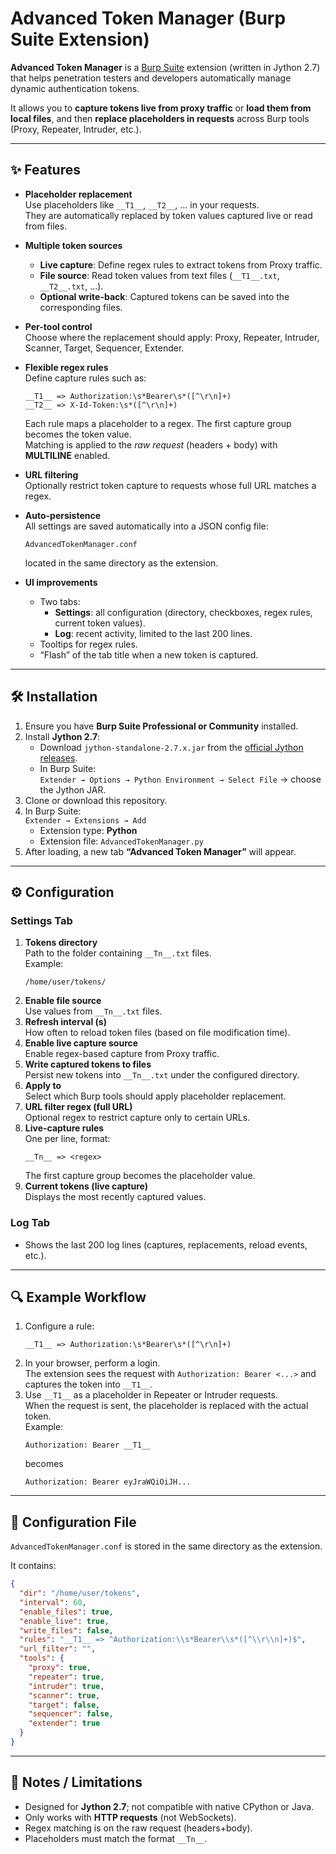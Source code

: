 # Advanced Token Manager (Burp Suite Extension)

**Advanced Token Manager** is a [Burp Suite](https://portswigger.net/burp) extension (written in Jython 2.7) that helps penetration testers and developers automatically manage dynamic authentication tokens.  

It allows you to **capture tokens live from proxy traffic** or **load them from local files**, and then **replace placeholders in requests** across Burp tools (Proxy, Repeater, Intruder, etc.).

---

## ✨ Features

- **Placeholder replacement**  
  Use placeholders like `__T1__`, `__T2__`, … in your requests.  
  They are automatically replaced by token values captured live or read from files.

- **Multiple token sources**  
  - **Live capture**: Define regex rules to extract tokens from Proxy traffic.  
  - **File source**: Read token values from text files (`__T1__.txt`, `__T2__.txt`, …).  
  - **Optional write-back**: Captured tokens can be saved into the corresponding files.

- **Per-tool control**  
  Choose where the replacement should apply: Proxy, Repeater, Intruder, Scanner, Target, Sequencer, Extender.

- **Flexible regex rules**  
  Define capture rules such as:  
  ```text
  __T1__ => Authorization:\s*Bearer\s*([^\r\n]+)
  __T2__ => X-Id-Token:\s*([^\r\n]+)
  ```
  Each rule maps a placeholder to a regex. The first capture group becomes the token value.  
  Matching is applied to the *raw request* (headers + body) with **MULTILINE** enabled.  

- **URL filtering**  
  Optionally restrict token capture to requests whose full URL matches a regex.

- **Auto-persistence**  
  All settings are saved automatically into a JSON config file:
  ```
  AdvancedTokenManager.conf
  ```
  located in the same directory as the extension.

- **UI improvements**  
  - Two tabs:  
    - **Settings**: all configuration (directory, checkboxes, regex rules, current token values).  
    - **Log**: recent activity, limited to the last 200 lines.  
  - Tooltips for regex rules.  
  - “Flash” of the tab title when a new token is captured.

---

## 🛠 Installation

1. Ensure you have **Burp Suite Professional or Community** installed.
2. Install **Jython 2.7**:
   - Download `jython-standalone-2.7.x.jar` from the [official Jython releases](https://www.jython.org/download).
   - In Burp Suite:  
     `Extender → Options → Python Environment → Select File` → choose the Jython JAR.
3. Clone or download this repository.
4. In Burp Suite:  
   `Extender → Extensions → Add`  
   - Extension type: **Python**  
   - Extension file: `AdvancedTokenManager.py`
5. After loading, a new tab **“Advanced Token Manager”** will appear.

---

## ⚙️ Configuration

### Settings Tab
1. **Tokens directory**  
   Path to the folder containing `__Tn__.txt` files.  
   Example:  
   ```
   /home/user/tokens/
   ```
2. **Enable file source**  
   Use values from `__Tn__.txt` files.
3. **Refresh interval (s)**  
   How often to reload token files (based on file modification time).
4. **Enable live capture source**  
   Enable regex-based capture from Proxy traffic.
5. **Write captured tokens to files**  
   Persist new tokens into `__Tn__.txt` under the configured directory.
6. **Apply to**  
   Select which Burp tools should apply placeholder replacement.
7. **URL filter regex (full URL)**  
   Optional regex to restrict capture only to certain URLs.
8. **Live-capture rules**  
   One per line, format:  
   ```
   __Tn__ => <regex>
   ```
   The first capture group becomes the placeholder value.
9. **Current tokens (live capture)**  
   Displays the most recently captured values.

### Log Tab
- Shows the last 200 log lines (captures, replacements, reload events, etc.).

---

## 🔍 Example Workflow

1. Configure a rule:  
   ```
   __T1__ => Authorization:\s*Bearer\s*([^\r\n]+)
   ```
2. In your browser, perform a login.  
   The extension sees the request with `Authorization: Bearer <...>` and captures the token into `__T1__`.
3. Use `__T1__` as a placeholder in Repeater or Intruder requests.  
   When the request is sent, the placeholder is replaced with the actual token.  
   Example:  
   ```
   Authorization: Bearer __T1__
   ```
   becomes  
   ```
   Authorization: Bearer eyJraWQiOiJH...
   ```

---

## 📁 Configuration File

`AdvancedTokenManager.conf` is stored in the same directory as the extension.  

It contains:
```json
{
  "dir": "/home/user/tokens",
  "interval": 60,
  "enable_files": true,
  "enable_live": true,
  "write_files": false,
  "rules": "__T1__ => ^Authorization:\\s*Bearer\\s*([^\\r\\n]+)$",
  "url_filter": "",
  "tools": {
    "proxy": true,
    "repeater": true,
    "intruder": true,
    "scanner": true,
    "target": false,
    "sequencer": false,
    "extender": true
  }
}
```

---

## 🚧 Notes / Limitations
- Designed for **Jython 2.7**; not compatible with native CPython or Java.  
- Only works with **HTTP requests** (not WebSockets).  
- Regex matching is on the raw request (headers+body).  
- Placeholders must match the format `__Tn__`.

